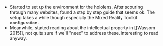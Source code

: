 - Started to set up the environment for the hololens. After scouring through many websites, found a step by step guide that seems ok. The setup takes a while though especially the Mixed Reality Toolkit configuration.
- Meanwhile, started reading about the intellectual property in [[Wassom 2015]], not quite sure if we'll "need" to address these. Interesting to read anyway.